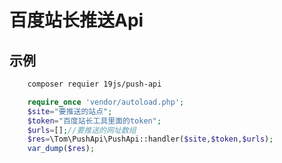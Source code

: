 # 百度站长推送Api

## 示例
```bash
    composer requier 19js/push-api
```
```php
    require_once 'vendor/autoload.php';
    $site="要推送的站点";
    $token="百度站长工具里面的token";
    $urls=[];//要推送的网址数组
    $res=\Tom\PushApi\PushApi::handler($site,$token,$urls);
    var_dump($res);
```